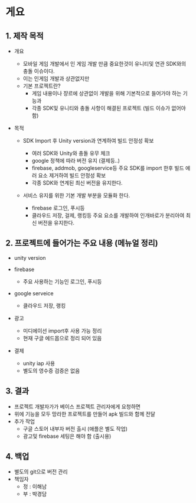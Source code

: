 # 게요
## 1. 제작 목적
- 개요
  - 모바일 게임 개발에서 인 게임 개발 만큼 중요한것이 유니티및 연관 SDK와의 충돌 이슈이다.
  - 이는 인게임 개발과 상관없지만 
  - 기본 프로젝트란?
    - 게임 내용이나 쟝르에 상관없이 개발을 위해 기본적으로 들어가야 하는 기능과
    - 각종 SDK및 유니티와 충돌 사항이 해결된 프로젝트 (빌드 이슈가 없어야 함) 

- 목적
  - SDK Import 후 Unity version과 연계하여 빌드 안정성 확보
    - 여러 SDK와 Unity와 충돌 유무 체크
    - google 정책에 따라 버전 유지 (결제등..) 
    - firebase, addmob, googleservice등 주요 SDK를 import 한후 빌드 에러 요소 제거하여 빌드 안정성 확보
    - 각종 SDK와 연계된 최신 버전을 유지한다. 

  - 서비스 유지를 위한 기본 개발 부분을 모듈화 한다.
    - firebase 로그인, 푸시등
    - 클라우드 저장, 걸제, 랭킹등 주요 요소를 개발하여 인개바로가 분리아여 최신 버전을 유지한다. 

## 2. 프로젝트에 들어가는 주요 내용 (메뉴얼 정리)
- unity version

- firebase
  - 주요 사용하는 기능인 로그인, 푸시등 

- google serveice
  - 클라우드 저장, 랭킹 

- 광고
  - 미디에이선 import후 사용 가능 정리
  - 현재 구글 에드몹으로 정리 되어 있음  

- 결제
  - unity iap 사용
  - 별도의 영수증 검증은 없음 

## 3. 결과
- 프로젝트 개발자가가 베이스 프로젝트 관리자에게 요청하면
- 위에 기능을 모두 망라한 프로젝트를 만들어 apk 빌드와 함께 전달
- 추가 작업
  - 구글 스토어 내부자 버전 출시 (애플은 별도 작업)
  - 광고및 firebase 세팅은 해야 함 (출시용)

## 4. 백업
- 별도의 git으로 버전 관리
- 책임자
  - 정 : 이해남
  - 부 : 박경담 
 

